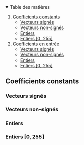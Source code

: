 <details open="open">
  <summary>Table des matières</summary>
  <ol>
    <li>
      <a href="#Coefficients constants">Coefficients constants</a>
      <ul>
        <li><a href="#built-with">Vecteurs signés</a></li>
        <li><a href="#built-with">Vecteurs non-signés</a></li>
        <li><a href="#built-with">Entiers</a></li>
        <li><a href="#built-with">Entiers [0, 255]</a></li>
      </ul>
    </li>
    <li>
      <a href="#abouthproeh">Coefficients en entrée</a>
      <ul>
        <li><a href="#built-with">Vecteurs signés</a></li>
        <li><a href="#built-with">Vecteurs non-signés</a></li>
        <li><a href="#built-with">Entiers</a></li>
        <li><a href="#built-with">Entiers [0, 255]</a></li>
      </ul>
    </li>
  </ol>
</details>

## Coefficients constants
### Vecteurs signés
### Vecteurs non-signés
### Entiers
### Entiers [0, 255]

